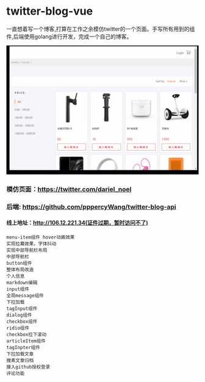 # twitter-blog-vue

一直想着写一个博客,打算在工作之余模仿twitter的一个页面。手写所有用到的组件,后端使用golang进行开发，完成一个自己的博客。

![image](https://github.com/pppercyWang/shop/blob/master/static/shop.gif)

### 模仿页面：https://twitter.com/dariel_noel 

### 后端: https://github.com/pppercyWang/twitter-blog-api

#### 线上地址：http://106.12.221.34(证件过期，暂时访问不了)


```
menu-item组件 hover动画效果
实现拉幕效果，字体抖动
实现中部导航栏布局
中部导航栏
button组件
整体布局改造
个人信息
markdown编辑 
input组件
全局message组件 
下拉加载
tagInput组件
dialog组件
checkbox组件 
ridio组件 
checkbox拉下滚动
articleItem组件
tagInpter组件
下拉加载文章
搜素文章归档
接入github授权登录
评论功能
```




